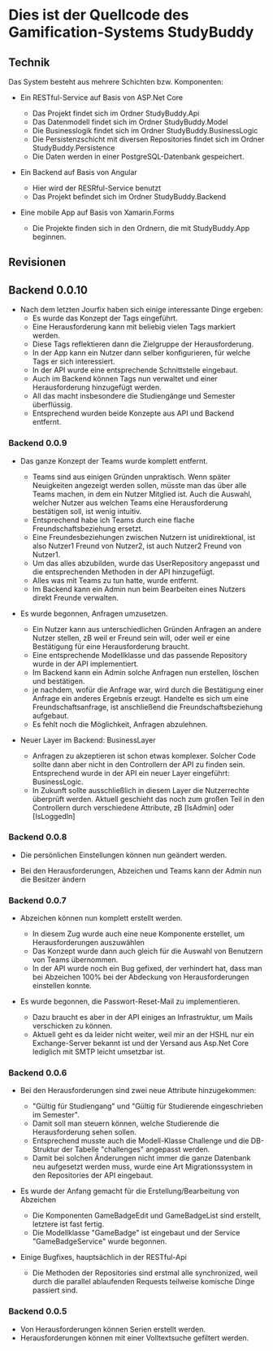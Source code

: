 # Dies ist der Quellcode des Gamification-Systems StudyBuddy

## Technik

Das System besteht aus mehrere Schichten bzw. Komponenten:

* Ein RESTful-Service auf Basis von ASP.Net Core
  * Das Projekt findet sich im Ordner StudyBuddy.Api
  * Das Datenmodell findet sich im Ordner StudyBuddy.Model
  * Die Businesslogik findet sich im Ordner StudyBuddy.BusinessLogic
  * Die Persistenzschicht mit diversen Repositories findet sich im Ordner StudyBuddy.Persistence
  * Die Daten werden in einer PostgreSQL-Datenbank gespeichert.

* Ein Backend auf Basis von Angular
  * Hier wird der RESRful-Service benutzt
  * Das Projekt befindet sich im Ordner StudyBuddy.Backend

* Eine mobile App auf Basis von Xamarin.Forms
  * Die Projekte finden sich in den Ordnern, die mit StudyBuddy.App beginnen.

## Revisionen

## Backend 0.0.10

* Nach dem letzten Jourfix haben sich einige interessante Dinge ergeben:
  * Es wurde das Konzept der Tags eingeführt.
  * Eine Herausforderung kann mit beliebig vielen Tags markiert werden.
  * Diese Tags reflektieren dann die Zielgruppe der Herausforderung.
  * In der App kann ein Nutzer dann selber konfigurieren, für welche Tags er sich interessiert.
  * In der API wurde eine entsprechende Schnittstelle eingebaut.
  * Auch im Backend können Tags nun verwaltet und einer Herausforderung hinzugefügt werden.
  * All das macht insbesondere die Studiengänge und Semester überflüssig.
  * Entsprechend wurden beide Konzepte aus API und Backend entfernt.

### Backend 0.0.9

* Das ganze Konzept der Teams wurde komplett entfernt.
  * Teams sind aus einigen Gründen unpraktisch. Wenn später Neuigkeiten angezeigt werden sollen,
    müsste man das über alle Teams machen, in dem ein Nutzer Mitglied ist. Auch die Auswahl, welcher
    Nutzer aus welchen Teams eine Herausforderung bestätigen soll, ist wenig intuitiv.
  * Entsprechend habe ich Teams durch eine flache Freundschaftsbeziehung ersetzt.
  * Eine Freundesbeziehungen zwischen Nutzern ist unidirektional,
    ist also Nutzer1 Freund von Nutzer2, ist auch Nutzer2 Freund von Nutzer1.
  * Um das alles abzubilden, wurde das UserRepository angepasst 
    und die entsprechenden Methoden in der API hinzugefügt.
  * Alles was mit Teams zu tun hatte, wurde entfernt.
  * Im Backend kann ein Admin nun beim Bearbeiten eines Nutzers direkt Freunde verwalten.

* Es wurde begonnen, Anfragen umzusetzen.
  * Ein Nutzer kann aus unterschiedlichen Gründen Anfragen an andere Nutzer stellen, zB weil 
    er Freund sein will, oder weil er eine Bestätigung für eine Herausforderung braucht.
  * Eine entsprechende Modellklasse und das passende Repository wurde in der API implementiert.
  * Im Backend kann ein Admin solche Anfragen nun erstellen, löschen und bestätigen.
  * je nachdem, wofür die Anfrage war, wird durch die Bestätigung einer 
    Anfrage ein anderes Ergebnis erzeugt. Handelte es sich um eine Freundschaftsanfrage,
    ist anschließend die Freundschaftsbeziehung aufgebaut.
  * Es fehlt noch die Möglichkeit, Anfragen abzulehnen.

* Neuer Layer im Backend: BusinessLayer
  * Anfragen zu akzeptieren ist schon etwas komplexer. Solcher Code sollte dann aber nicht
    in den Controllern der API zu finden sein. Entsprechend wurde in der API 
    ein neuer Layer eingeführt: BusinessLogic.
  * In Zukunft sollte ausschließlich in diesem Layer die Nutzerrechte überprüft werden.
    Aktuell geschieht das noch zum großen Teil in den Controllern durch
    verschiedene Attribute, zB [IsAdmin] oder [IsLoggedIn]

### Backend 0.0.8

* Die persönlichen Einstellungen können nun geändert werden.

* Bei den Herausforderungen, Abzeichen und Teams kann der Admin nun die Besitzer ändern

### Backend 0.0.7

* Abzeichen können nun komplett erstellt werden.
  * In diesem Zug wurde auch eine neue Komponente erstellet, um Herausforderungen auszuwählen
  * Das Konzept wurde dann auch gleich für die Auswahl von Benutzern von Teams übernommen.
  * In der API wurde noch ein Bug gefixed, der verhindert hat, 
    dass man bei Abzeichen 100% bei der Abdeckung von Herausforderungen einstellen konnte.

* Es wurde begonnen, die Passwort-Reset-Mail zu implementieren.
  * Dazu braucht es aber in der API einiges an Infrastruktur, um Mails verschicken zu können.
  * Aktuell geht es da leider nicht weiter, weil mir an der HSHL nur ein Exchange-Server bekannt ist
    und der Versand aus Asp.Net Core lediglich mit SMTP leicht umsetzbar ist.

### Backend 0.0.6

* Bei den Herausforderungen sind zwei neue Attribute hinzugekommen: 
  * "Gültig für Studiengang" und "Gültig für Studierende eingeschrieben im Semester".
  * Damit soll man steuern können, welche Studierende die Herausforderung sehen sollen.
  * Entsprechend musste auch die Modell-Klasse Challenge und die DB-Struktur der Tabelle "challenges" angepasst werden.
  * Damit bei solchen Änderungen nicht immer die ganze Datenbank neu aufgesetzt werden muss, 
    wurde eine Art Migrationssystem in den Repositories der API eingebaut.

* Es wurde der Anfang gemacht für die Erstellung/Bearbeitung von Abzeichen
  * Die Komponenten GameBadgeEdit und GameBadgeList sind erstellt, letztere ist fast fertig.
  * Die Modellklasse "GameBadge" ist eingebaut und der Service "GameBadgeService" wurde begonnen.

* Einige Bugfixes, hauptsächlich in der RESTful-Api
  * Die Methoden der Repositories sind erstmal alle synchronized, 
    weil durch die parallel ablaufenden Requests teilweise komische Dinge passiert sind.

### Backend 0.0.5

* Von Herausforderungen können Serien erstellt werden.
* Herausforderungen können mit einer Volltextsuche gefiltert werden.